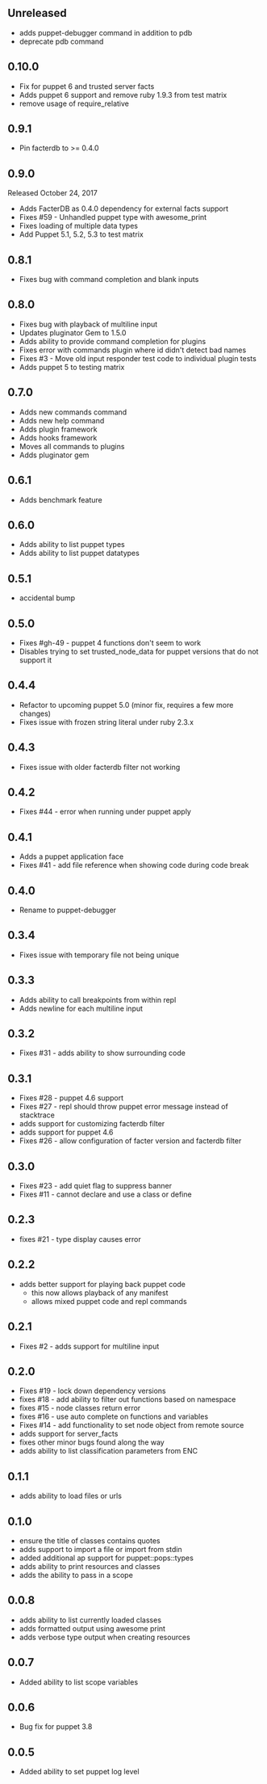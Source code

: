 ## Unreleased
 * adds puppet-debugger command in addition to pdb
 * deprecate pdb command
 
## 0.10.0
 * Fix for puppet 6 and trusted server facts
 * Adds puppet 6 support and remove ruby 1.9.3 from test matrix
 * remove usage of require_relative

## 0.9.1
 * Pin facterdb to >= 0.4.0

## 0.9.0
Released October 24, 2017
 * Adds FacterDB as 0.4.0 dependency for external facts support
 * Fixes #59 - Unhandled puppet type with awesome_print
 * Fixes loading of multiple data types
 * Add Puppet 5.1, 5.2, 5.3 to test matrix
## 0.8.1
 * Fixes bug with command completion and blank inputs
## 0.8.0
  * Fixes bug with playback of multiline input
  * Updates pluginator Gem to 1.5.0
  * Adds ability to provide command completion for plugins
  * Fixes error with commands plugin where id didn't detect bad names
  * Fixes #3 - Move old input responder test code to individual plugin tests
  * Adds puppet 5 to testing matrix
## 0.7.0
  * Adds new commands command 
  * Adds new help command 
  * Adds plugin framework
  * Adds hooks framework
  * Moves all commands to plugins
  * Adds pluginator gem
## 0.6.1
  * Adds benchmark feature
## 0.6.0
  * Adds ability to list puppet types
  * Adds ability to list puppet datatypes
## 0.5.1
  * accidental bump 
## 0.5.0
  * Fixes #gh-49 - puppet 4 functions don't seem to work
  * Disables trying to set trusted_node_data for puppet versions that do not support it
## 0.4.4
  * Refactor to upcoming puppet 5.0  (minor fix, requires a few more changes)
  * Fixes issue with frozen string literal under ruby 2.3.x
## 0.4.3
  * Fixes issue with older facterdb filter not working
## 0.4.2
  * Fixes #44 - error when running under puppet apply
## 0.4.1
  * Adds a puppet application face
  * Fixes #41 - add file reference when showing code during code break
## 0.4.0
  * Rename to puppet-debugger
## 0.3.4
  * Fixes issue with temporary file not being unique
## 0.3.3
  * Adds ability to call breakpoints from within repl
  * Adds newline for each multiline input
## 0.3.2
  * Fixes #31 - adds ability to show surrounding code
## 0.3.1
  * Fixes #28 - puppet 4.6 support
  * Fixes #27 - repl should throw puppet error message instead of stacktrace
  * adds support for customizing facterdb filter
  * adds support for puppet 4.6
  * Fixes #26 - allow configuration of facter version and facterdb filter

## 0.3.0
  * Fixes #23 - add quiet flag to suppress banner
  * Fixes #11 - cannot declare and use a class or define
## 0.2.3
  * fixes #21 - type display causes error
## 0.2.2
  * adds better support for playing back puppet code
    * this now allows playback of any manifest
    * allows mixed puppet code and repl commands
## 0.2.1
  * Fixes #2 - adds support for multiline input

## 0.2.0
  * Fixes #19 - lock down dependency versions
  * fixes #18 - add ability to filter out functions based on namespace
  * fixes #15 - node classes return error
  * fixes #16 - use auto complete on functions and variables
  * Fixes #14 - add functionality to set node object from remote source
  * adds support for server_facts
  * fixes other minor bugs found along the way
  * adds ability to list classification parameters from ENC

## 0.1.1
  * adds ability to load files or urls

## 0.1.0
  * ensure the title of classes contains quotes
  * adds support to import a file or import from stdin
  * added additional ap support for puppet::pops::types
  * adds ability to print resources and classes
  * adds the ability to pass in a scope

## 0.0.8
  * adds ability to list currently loaded classes
  * adds formatted output using awesome print
  * adds verbose type output when creating resources

## 0.0.7
  * Added ability to list scope variables

## 0.0.6
  * Bug fix for puppet 3.8   

## 0.0.5
  * Added ability to set puppet log level  
